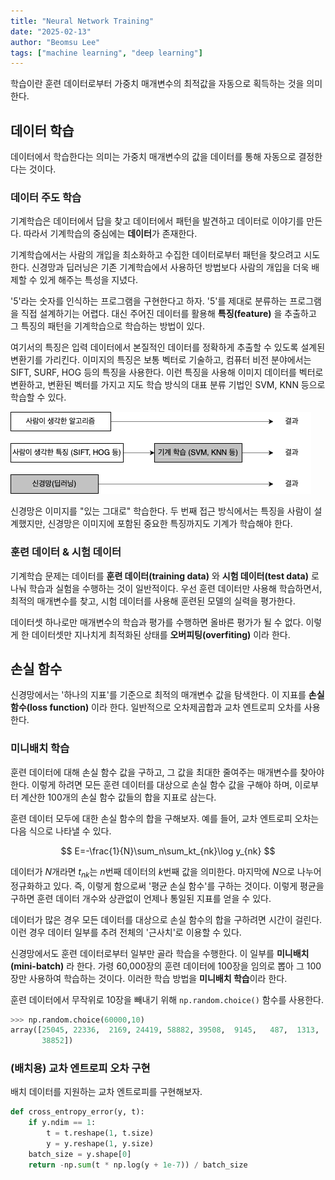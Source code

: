 ```yaml
---
title: "Neural Network Training"
date: "2025-02-13"
author: "Beomsu Lee"
tags: ["machine learning", "deep learning"]
---
```


학습이란 훈련 데이터로부터 가중치 매개변수의 최적값을 자동으로 획득하는 것을 의미한다.

## 데이터 학습

데이터에서 학습한다는 의미는 가중치 매개변수의 값을 데이터를 통해 자동으로 결정한다는 것이다.

### 데이터 주도 학습

기계학습은 데이터에서 답을 찾고 데이터에서 패턴을 발견하고 데이터로 이야기를 만든다. 따라서 기계학습의 중심에는 **데이터**가 존재한다.

기계학습에서는 사람의 개입을 최소화하고 수집한 데이터로부터 패턴을 찾으려고 시도한다. 신경망과 딥러닝은 기존 기계학습에서 사용하던 방법보다 사람의 개입을 더욱 배제할 수 있게 해주는 특성을 지녔다.

'5'라는 숫자를 인식하는 프로그램을 구현한다고 하자. '5'를 제대로 분류하는 프로그램을 직접 설계하기는 어렵다. 대신 주어진 데이터를 활용해 **특징(feature)** 을 추출하고 그 특징의 패턴을 기계학습으로 학습하는 방법이 있다. 

여기서의 특징은 입력 데이터에서 본질적인 데이터를 정확하게 추출할 수 있도록 설계된 변환기를 가리킨다. 이미지의 특징은 보통 벡터로 기술하고, 컴퓨터 비전 분야에서는 SIFT, SURF, HOG 등의 특징을 사용한다. 이런 특징을 사용해 이미지 데이터를 벡터로 변환하고, 변환된 벡터를 가지고 지도 학습 방식의 대표 분류 기법인 SVM, KNN 등으로 학습할 수 있다.

![training](images/training.png)

신경망은 이미지를 "있는 그대로" 학습한다. 두 번째 접근 방식에서는 특징을 사람이 설계했지만, 신경망은 이미지에 포함된 중요한 특징까지도 기계가 학습해야 한다.

### 훈련 데이터 & 시험 데이터

기계학습 문제는 데이터를 **훈련 데이터(training data)** 와 **시험 데이터(test data)** 로 나눠 학습과 실험을 수행하는 것이 일반적이다. 우선 훈련 데이터만 사용해 학습하면서, 최적의 매개변수를 찾고, 시험 데이터를 사용해 훈련된 모델의 실력을 평가한다.

데이터셋 하나로만 매개변수의 학습과 평가를 수행하면 올바른 평가가 될 수 없다. 이렇게 한 데이터셋만 지나치게 최적화된 상태를 **오버피팅(overfiting)** 이라 한다.

## 손실 함수

신경망에서는 '하나의 지표'를 기준으로 최적의 매개변수 값을 탐색한다. 이 지표를 **손실 함수(loss function)** 이라 한다. 일반적으로 오차제곱합과 교차 엔트로피 오차를 사용한다.

### 미니배치 학습

훈련 데이터에 대해 손실 함수 값을 구하고, 그 값을 최대한 줄여주는 매개변수를 찾아야 한다. 이렇게 하려면 모든 훈련 데이터를 대상으로 손실 함수 값을 구해야 하며, 이로부터 계산한 100개의 손실 함수 값들의 합을 지표로 삼는다.

훈련 데이터 모두에 대한 손실 함수의 합을 구해보자. 예를 들어, 교차 엔트로피 오차는 다음 식으로 나타낼 수 있다.

$$
E=-\frac{1}{N}\sum_n\sum_kt_{nk}\log y_{nk}
$$

데이터가 $N$개라면 $t_{nk}$는 $n$번째 데이터의 $k$번째 값을 의미한다. 마지막에 $N$으로 나누어 정규화하고 있다. 즉, 이렇게 함으로써 '평균 손실 함수'를 구하는 것이다. 이렇게 평균을 구하면 훈련 데이터 개수와 상관없이 언제나 통일된 지표를 얻을 수 있다.

데이터가 많은 경우 모든 데이터를 대상으로 손실 함수의 합을 구하려면 시간이 걸린다. 이런 경우 데이터 일부를 추려 전체의 '근사치'로 이용할 수 있다. 

신경망에서도 훈련 데이터로부터 일부만 골라 학습을 수행한다. 이 일부를 **미니배치(mini-batch)** 라 한다. 가령 60,000장의 훈련 데이터에 100장을 임의로 뽑아 그 100장만 사용하여 학습하는 것이다. 이러한 학습 방법을 **미니배치 학습**이라 한다.

훈련 데이터에서 무작위로 10장을 빼내기 위해 `np.random.choice()` 함수를 사용한다.

```py
>>> np.random.choice(60000,10)
array([25045, 22336,  2169, 24419, 58882, 39508,  9145,   487,  1313,
       38852])
```

### (배치용) 교차 엔트로피 오차 구현

배치 데이터를 지원하는 교차 엔트로피를 구현해보자.

```py
def cross_entropy_error(y, t):
    if y.ndim == 1:
        t = t.reshape(1, t.size)
        y = y.reshape(1, y.size)
    batch_size = y.shape[0]
    return -np.sum(t * np.log(y + 1e-7)) / batch_size
```